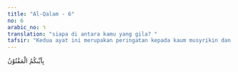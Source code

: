 ```yaml
---
title: "Al-Qalam - 6"
no: 6
arabic_no: ٦
translation: "siapa di antara kamu yang gila? "
tafsir: "Kedua ayat ini merupakan peringatan kepada kaum musyrikin dan menyatakan dengan pasti bahwa mereka benar-benar dalam keadaan sesat, karena tidak berapa lama lagi akan kelihatan kebenaran ajaran agama yang dibawa Nabi Muhammad saw. Akan kelihatan kekuatan Islam dan kelemahan kaum musyrikin itu. Kaum Muslimin akan mengalahkan mereka, dan agama Islam menjadi ajaran yang tersebar luas.\n\nDengan keterangan ini jelaslah bahwa Nabi Muhammad saw tidak gila, tetapi orang-orang kafir yang menolak kebenaran dan terus menerus mengikuti hawa nafsu itulah yang kehilangan akal sehat. Hal ini justru berbahaya bagi mereka karena sikap dan pendirian yang salah ini akan membawa kehancuran dan kehinaan bagi mereka. Di dunia mereka akan kehilangan pengaruh dan kekuasaan seperti terjadi pada beberapa kali peperangan dengan orang Islam yaitu pada Perang Badar, Perang Uhud, dan Perang Khandaq. Di akhirat mereka pasti akan menyesali kesesatan mereka karena akan mendapat siksa yang pedih karena penolakan mereka pada dakwah Nabi Muhammad saw.\n\nPada hari Kiamat, semua perbuatan manusia dihisab, ditimbang, dan diperlihatkan kepada masing-masing mereka. Di saat itu, kaum musyrikin melihat dengan nyata, siapakah di antara mereka yang benar, apakah Rasul yang mereka tuduh gila ataukah mereka sendiri? Di sini tampak dengan jelas bahwa Nabi Muhammad saw adalah yang benar, sedangkan mereka dilemparkan ke dalam neraka Jahanam. Firman Allah:\n\nKelak mereka akan mengetahui siapa yang sebenarnya sangat pendusta (dan) sombong itu. (al-Qamar/54: 26)"
---
```


بِاَيِّىكُمُ الْمَفْتُوْنُ 
